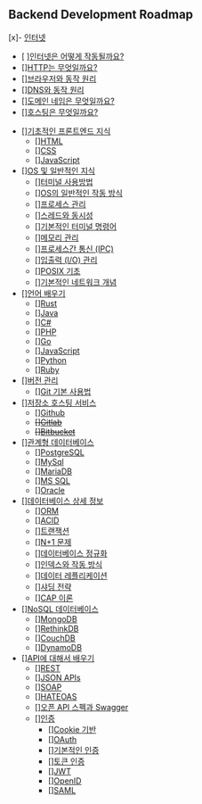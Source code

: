 Backend Development Roadmap
---------------------------

[x]- [인터넷]()
  + [ ][인터넷은 어떻게 작동될까요?]()
  + [][HTTP는 무엇일까요?]()
  + [][브라우저와 동작 원리]()
  + [][DNS와 동작 원리]()
  + [][도메인 네임은 무엇일까요?]()
  + [][호스팅은 무엇일까요?]()
- [][기초적인 프론트엔드 지식]()
  + [][HTML]()
  + [][CSS]()
  + [][JavaScript]()
- [][OS 및 일반적인 지식]()
  + [][터미널 사용방법]()
  + [][OS의 일반적인 작동 방식]()
  + [][프로세스 관리]()
  + [][스레드와 동시성]()
  + [][기본적인 터미널 명령어]()
  + [][메모리 관리]()
  + [][프로세스간 통신 (IPC)]()
  + [][입출력 (I/O) 관리]()
  + [][POSIX 기초]()
  + [][기본적인 네트워크 개념]()
- [][언어 배우기]()
  + [][Rust]()
  + [][Java]()
  + [][C#]()
  + [][PHP]()
  + [][Go]()
  + [][JavaScript]()
  + [][Python]()
  + [][Ruby]()
- [][버전 관리]()
  + [][Git 기본 사용법]()
- [][저장소 호스팅 서비스]()
  + [][Github]()
  + ~~[][Gitlab]()~~
  + ~~[][Bitbucket]()~~
- [][관계형 데이터베이스]()
  + [][PostgreSQL]()
  + [][MySql]()
  + [][MariaDB]()
  + [][MS SQL]()
  + [][Oracle]()
- [][데이터베이스 상세 정보]()
  + [][ORM]()
  + [][ACID]()
  + [][트랜잭션]()
  + [][N+1 문제]()
  + [][데이터베이스 정규화]()
  + [][인덱스와 작동 방식]()
  + [][데이터 레플리케이션]()
  + [][샤딩 전략]()
  + [][CAP 이론]()
- [][NoSQL 데이터베이스]()
  + [][MongoDB]()
  + [][RethinkDB]()
  + [][CouchDB]()
  + [][DynamoDB]()
- [][API에 대해서 배우기]()
  + [][REST]()
  + [][JSON APIs]()
  + [][SOAP]()
  + [][HATEOAS]()
  + [][오픈 API 스펙과 Swagger]()
  + [][인증]()
    * [][Cookie 기반]()
    * [][OAuth]()
    * [][기본적인 인증]()
    * [][토큰 인증]()
    * [][JWT]()
    * [][OpenID]()
    * [][SAML]()
